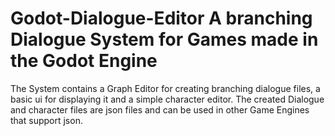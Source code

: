 # Godot-Dialogue-Editor A branching Dialogue System for Games made in the Godot Engine

The System contains a Graph Editor for creating branching dialogue files, a basic ui for displaying it and a simple character editor.
The created Dialogue and character files are json files and can be used in other Game Engines that support json.
